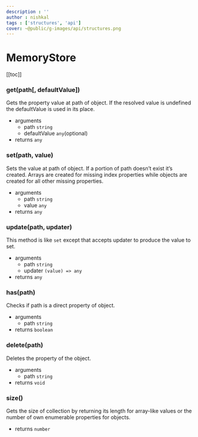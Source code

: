 ```yaml
---
description : ''
author : nishkal
tags : ['structures', 'api']
cover: ~@public/g-images/api/structures.png
---
```


# MemoryStore

[[toc]]

### get(path[, defaultValue])
Gets the property value at path of object. If the resolved value is undefined the defaultValue is used in its place.
* arguments
  * path `string`
  * defaultValue `any`(optional)
* returns `any`


### set(path, value)
Sets the value at path of object. If a portion of path doesn’t exist it’s created. Arrays are created for missing index properties while objects are created for all other missing properties.
* arguments
  * path `string`
  * value `any`
* returns `any`


### update(path, updater)
This method is like `set` except that accepts updater to produce the value to set. 
* arguments
  * path `string`
  * updater `(value) => any`
* returns `any`

### has(path)
Checks if path is a direct property of object.
* arguments
  * path `string`
* returns `boolean`


### delete(path)
Deletes the property of the object.
* arguments
  * path `string`
* returns `void`


### size()
Gets the size of collection by returning its length for array-like values or the number of own enumerable properties for objects.
* returns `number`